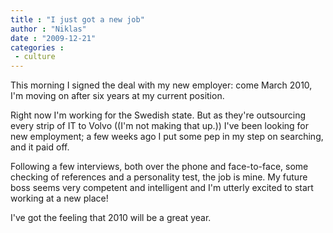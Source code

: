 ```yaml
---
title : "I just got a new job"
author : "Niklas"
date : "2009-12-21"
categories : 
 - culture
---
```


This morning I signed the deal with my new employer: come March 2010, I'm moving on after six years at my current position.

Right now I'm working for the Swedish state. But as they're outsourcing every strip of IT to Volvo ((I'm not making that up.)) I've been looking for new employment; a few weeks ago I put some pep in my step on searching, and it paid off.

Following a few interviews, both over the phone and face-to-face, some checking of references and a personality test, the job is mine. My future boss seems very competent and intelligent and I'm utterly excited to start working at a new place!

I've got the feeling that 2010 will be a great year.

